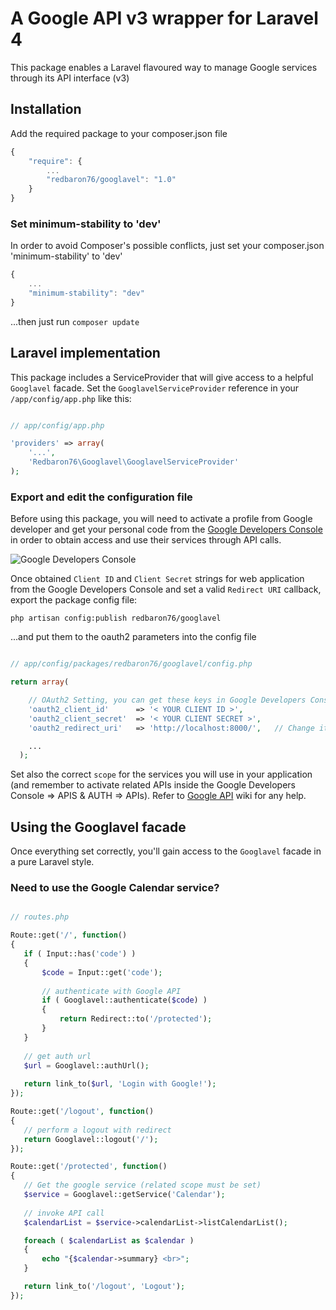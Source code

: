 # A Google API v3 wrapper for Laravel 4

This package enables a Laravel flavoured way to manage Google services through its API interface (v3)

## Installation

Add the required package to your composer.json file

```js
{
    "require": {
    	...
		"redbaron76/googlavel": "1.0"
	}
}
```

### Set minimum-stability to 'dev'

In order to avoid Composer's possible conflicts, just set your composer.json 'minimum-stability' to 'dev'

```js
{
	...
    "minimum-stability": "dev"
}
```

...then just run `composer update`

## Laravel implementation

This package includes a ServiceProvider that will give access to a helpful `Googlavel` facade.
Set the `GooglavelServiceProvider` reference in your `/app/config/app.php` like this:

```php

// app/config/app.php

'providers' => array(
    '...',
    'Redbaron76\Googlavel\GooglavelServiceProvider'
);
```

### Export and edit the configuration file

Before using this package, you will need to activate a profile from Google developer and get your personal code from the [Google Developers Console](https://console.developers.google.com/) in order to obtain access and use their services through API calls.

![Google Developers Console](https://cloud.githubusercontent.com/assets/1061849/4231642/b444bf26-3993-11e4-8230-db84b4008496.jpg)

Once obtained `Client ID` and `Client Secret` strings for web application from the Google Developers Console and set a valid `Redirect URI` callback, export the package config file:

`php artisan config:publish redbaron76/googlavel`

...and put them to the oauth2 parameters into the config file

```php

// app/config/packages/redbaron76/googlavel/config.php

return array(

    // OAuth2 Setting, you can get these keys in Google Developers Console
    'oauth2_client_id'      => '< YOUR CLIENT ID >',
    'oauth2_client_secret'  => '< YOUR CLIENT SECRET >',
    'oauth2_redirect_uri'   => 'http://localhost:8000/',   // Change it according to your needs

    ...
  );
```

Set also the correct `scope` for the services you will use in your application (and remember to activate related APIs inside the Google Developers Console => APIS & AUTH => APIs). Refer to [Google API](https://developers.google.com/google-apps/app-apis) wiki for any help.

## Using the Googlavel facade

Once everything set correctly, you'll gain access to the `Googlavel` facade in a pure Laravel style.

### Need to use the Google Calendar service?

 ```php

// routes.php

Route::get('/', function()
{
	if ( Input::has('code') )
	{
		$code = Input::get('code');
		
		// authenticate with Google API
		if ( Googlavel::authenticate($code) )
		{
			return Redirect::to('/protected');
		}
	}
	
	// get auth url
	$url = Googlavel::authUrl();
	
	return link_to($url, 'Login with Google!');
});

Route::get('/logout', function()
{
	// perform a logout with redirect
	return Googlavel::logout('/');
});

Route::get('/protected', function()
{
	// Get the google service (related scope must be set)
	$service = Googlavel::getService('Calendar');
	
	// invoke API call
	$calendarList = $service->calendarList->listCalendarList();

	foreach ( $calendarList as $calendar )
	{
		echo "{$calendar->summary} <br>";
	}

	return link_to('/logout', 'Logout');
});

 ```